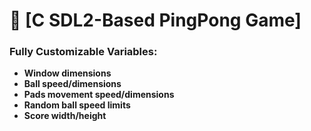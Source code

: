 # 📜 **[C SDL2-Based PingPong Game]**

### Fully Customizable Variables:
- **Window dimensions** 
- **Ball speed/dimensions**
- **Pads movement speed/dimensions**
- **Random ball speed limits**
- **Score width/height**
